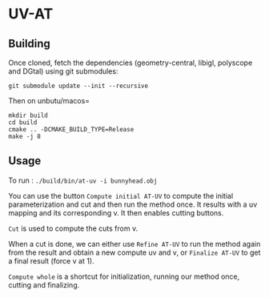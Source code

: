 # UV-AT

## Building

Once cloned, fetch the dependencies (geometry-central, libigl, polyscope and DGtal) using git submodules:

```
git submodule update --init --recursive
```

Then on  unbutu/macos=

```
mkdir build
cd build
cmake .. -DCMAKE_BUILD_TYPE=Release
make -j 8
```


## Usage

To run : `./build/bin/at-uv -i bunnyhead.obj`

You can use the button `Compute initial AT-UV` to compute the initial parameterization and cut and then run the method once. It results with a uv mapping and its corresponding v. It then enables cutting buttons.

`Cut` is used to compute the cuts from v.

When a cut is done, we can either use `Refine AT-UV` to run the method again from the result and obtain a new compute uv and v, or `Finalize AT-UV` to get a final result (force v at 1).

`Compute whole` is a shortcut for initialization, running our method once, cutting and finalizing.

